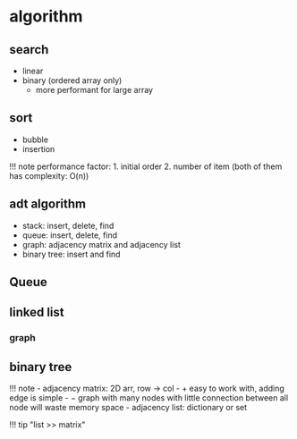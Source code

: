
# algorithm
## search

- linear
- binary (ordered array only)
	- more performant for large array

## sort

- bubble 
- insertion

!!! note
    performance factor:
    1. initial order
    2. number of item (both of them has complexity: O(n))
## adt algorithm
- stack: insert, delete, find
- queue: insert, delete, find
- graph: adjacency matrix and adjacency list
- binary tree: insert and find
## Queue

## linked list


### graph

## binary tree

!!! note
    - adjacency matrix: 2D arr, row -> col
        - $+$ easy to work with, adding edge is simple
        - $-$ graph with many nodes with little connection between all node will waste memory space
    - adjacency list: dictionary or set

!!! tip "list >> matrix"
